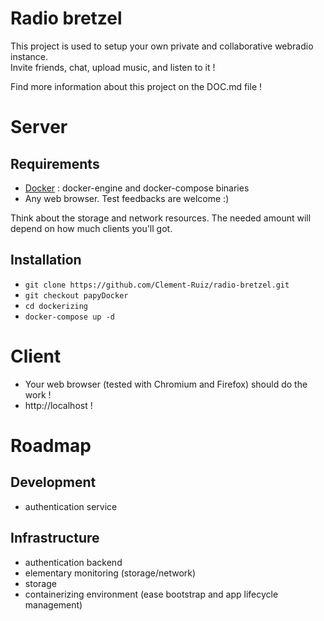 # Radio bretzel

This project is used to setup your own private and collaborative webradio instance.  
Invite friends, chat, upload music, and listen to it !

Find more information about this project on the DOC.md file !
# Server
## Requirements
* [Docker](https://www.docker.com/ "Docker Official Website") : docker-engine and docker-compose binaries
* Any web browser. Test feedbacks are welcome :)

Think about the storage and network resources. The needed amount will depend on how much clients you'll got.

## Installation

* `git clone https://github.com/Clement-Ruiz/radio-bretzel.git`
* `git checkout papyDocker`
* `cd dockerizing`
* `docker-compose up -d`

# Client

* Your web browser (tested with Chromium and Firefox) should do the work !
* http://localhost !


# Roadmap
## Development
* authentication service

## Infrastructure
* authentication backend
* elementary monitoring (storage/network)
* storage
* containerizing environment (ease bootstrap and app lifecycle management)
